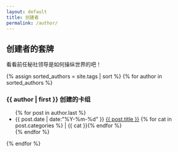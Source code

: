 ```yaml
---
layout: default
title: 创建者
permalink: /author/
---
```


<h2 class="post-list-heading">创建者的套牌</h2>

<p class="article-comment">
看看前任秘社领导是如何操纵世界的吧！
</p>

<section class="container posts-content">
{% assign sorted_authors = site.tags | sort %}
  {% for author in sorted_authors %}
  <h3>{{ author | first }} 创建的卡组</h3>
    <ul class="posts-list" id="{{ category[0] }}">
      {% for post in author.last %}
      <li class="posts-list-item">
        <span class="posts-list-meta">{{ post.date | date:"%Y-%m-%d" }}</span>
        <a class="posts-list-name" href="{{ site.url }}{{ post.url }}">{{ post.title }}</a>
        <span class="article-comment">
          {% for cat in post.categories %} | {{ cat }}{% endfor %}
        </span>
      </li>
      {% endfor %}
    </ul>
  {% endfor %}
</section>
